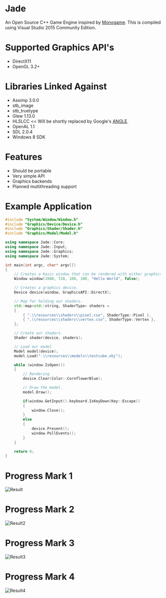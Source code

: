 # Jade
An Open Source C++ Game Engine inspired by [Monogame](http://www.monogame.net/). This is compiled using Visual Studio 2015 Community Edition.

# Supported Graphics API's
* DirectX11
* OpenGL 3.2+

# Libraries Linked Against
* Assimp 3.0.0
* stb_image
* stb_truetype
* Glew 1.13.0
* HLSLCC << Will be shortly replaced by Google's [ANGLE](https://chromium.googlesource.com/angle/angle/+/master/README.md).
* OpenAL 1.1
* SDL 2.0.4 
* Windows 8 SDK

# Features
* Should be portable
* Very simple API
* Graphics backends
* Planned multithreading support

# Example Application
```c++
#include "System/Window/Window.h"
#include "Graphics/Device/Device.h"
#include "Graphics/Shader/Shader.h"
#include "Graphics/Model/Model.h"

using namespace Jade::Core;
using namespace Jade::Input;
using namespace Jade::Graphics;
using namespace Jade::System;

int main(int argc, char* argv[])
{
	// Creates a basic window that can be rendered with either graphics API.
	Window window(1080, 720, 100, 100, "Hello World", false);

	// Creates a graphics device.
	Device device(window, GraphicsAPI::DirectX);

	// Map for holding our shaders. 
	std::map<std::string, ShaderType> shaders =
	{
		{ ".\\resources\\shaders\\pixel.cso", ShaderType::Pixel },
		{ ".\\resources\\shaders\\vertex.cso", ShaderType::Vertex },
	};

	// Create our shaders.
	Shader shader(device, shaders);

	// Load our model
	Model model(device);
	model.Load(".\\resources\\models\\testcube.obj");

	while (window.IsOpen())
	{
		// Rendering
		device.Clear(Color::CornflowerBlue);

		// Draw the model.
		model.Draw();

		if(window.GetInput().keyboard.IsKeyDown(Key::Escape))
		{
			window.Close();
		}
		else
		{
			device.Present();
			window.PollEvents();
		}
	}

	return 0;
}
```

# Progress Mark 1
![Result](https://i.gyazo.com/1bdb3964c80b00e0a09df07e6bcc46c0.png)

# Progress Mark 2
![Result2](https://i.gyazo.com/80b709e60358b20c1ad912e354ad9b7b.png)

# Progress Mark 3
![Result3](https://i.gyazo.com/72abf317dcee2554e874d5877ddc60a2.png)

# Progress Mark 4
![Result4](https://i.gyazo.com/bd5fdb66bca5d595ddbabbdb9d92b4aa.png)
